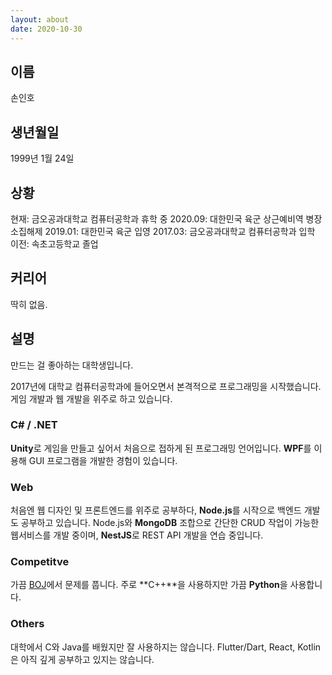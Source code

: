 ```yaml
---
layout: about
date: 2020-10-30
---
```


## 이름

손인호

## 생년월일

1999년 1월 24일

## 상황

현재: 금오공과대학교 컴퓨터공학과 휴학 중
2020.09: 대한민국 육군 상근예비역 병장 소집해제
2019.01: 대한민국 육군 입영
2017.03: 금오공과대학교 컴퓨터공학과 입학
이전: 속초고등학교 졸업

## 커리어

딱히 없음.

## 설명

만드는 걸 좋아하는 대학생입니다.

2017년에 대학교 컴퓨터공학과에 들어오면서 본격적으로 프로그래밍을 시작했습니다. 게임 개발과 웹 개발을 위주로 하고 있습니다.

### C# / .NET

**Unity**로 게임을 만들고 싶어서 처음으로 접하게 된 프로그래밍 언어입니다. **WPF**를 이용해 GUI 프로그램을 개발한 경험이 있습니다.

### Web

처음엔 웹 디자인 및 프론트엔드를 위주로 공부하다, **Node.js**를 시작으로 백엔드 개발도 공부하고 있습니다. Node.js와 **MongoDB** 조합으로 간단한 CRUD 작업이 가능한 웹서비스를 개발 중이며, **NestJS**로 REST API 개발을 연습 중입니다.

### Competitve

가끔 [BOJ](https://www.acmicpc.net/)에서 문제를 풉니다. 주로 **C++**을 사용하지만 가끔 **Python**을 사용합니다.

### Others

대학에서 C와 Java를 배웠지만 잘 사용하지는 않습니다. Flutter/Dart, React, Kotlin은 아직 깊게 공부하고 있지는 않습니다.

